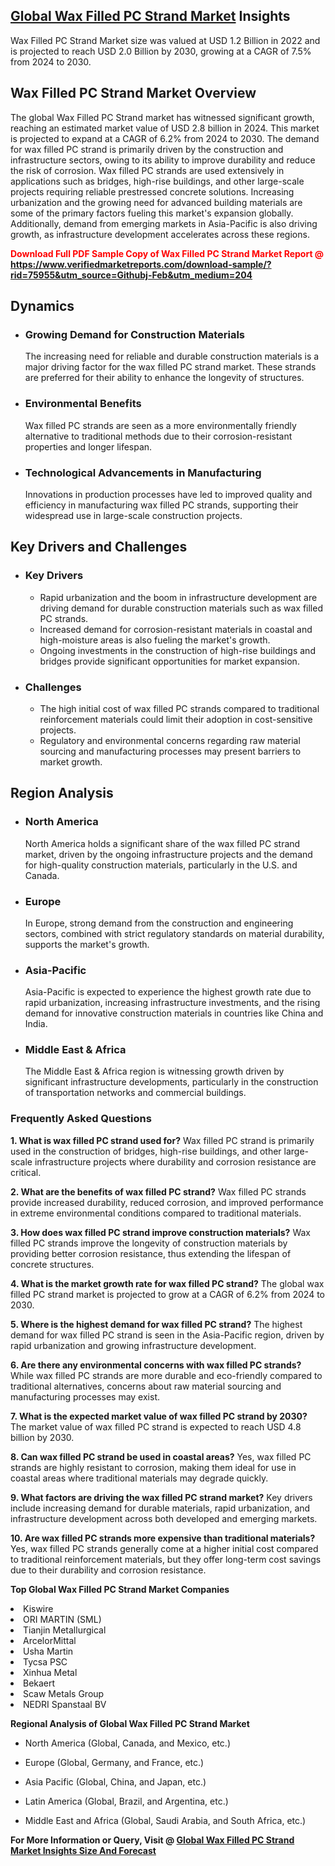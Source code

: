 <h2><a href="https://www.verifiedmarketreports.com/download-sample/?rid=75955&amp;utm_source=Githubj&amp;utm_medium=204" target="_blank">Global Wax Filled PC Strand Market</a> Insights</h2><p>Wax Filled PC Strand Market size was valued at USD 1.2 Billion in 2022 and is projected to reach USD 2.0 Billion by 2030, growing at a CAGR of 7.5% from 2024 to 2030.</p><p> <h2>Wax Filled PC Strand Market Overview</h2> <p>The global Wax Filled PC Strand market has witnessed significant growth, reaching an estimated market value of USD 2.8 billion in 2024. This market is projected to expand at a CAGR of 6.2% from 2024 to 2030. The demand for wax filled PC strand is primarily driven by the construction and infrastructure sectors, owing to its ability to improve durability and reduce the risk of corrosion. Wax filled PC strands are used extensively in applications such as bridges, high-rise buildings, and other large-scale projects requiring reliable prestressed concrete solutions. Increasing urbanization and the growing need for advanced building materials are some of the primary factors fueling this market's expansion globally. Additionally, demand from emerging markets in Asia-Pacific is also driving growth, as infrastructure development accelerates across these regions.</p> <p><strong><p><span class=""><span style="color: #ff0000;"><strong>Download Full PDF Sample Copy of Wax Filled PC Strand Market Report</strong> @ </span><a href="https://www.verifiedmarketreports.com/download-sample/?rid=75955&amp;utm_source=Githubj-Feb&amp;utm_medium=204" target="_blank">https://www.verifiedmarketreports.com/download-sample/?rid=75955&amp;utm_source=Githubj-Feb&amp;utm_medium=204</a></span></p></strong></p> <h2>Dynamics</h2> <ul> <li><h3>Growing Demand for Construction Materials</h3> The increasing need for reliable and durable construction materials is a major driving factor for the wax filled PC strand market. These strands are preferred for their ability to enhance the longevity of structures. </li> <li><h3>Environmental Benefits</h3> Wax filled PC strands are seen as a more environmentally friendly alternative to traditional methods due to their corrosion-resistant properties and longer lifespan. </li> <li><h3>Technological Advancements in Manufacturing</h3> Innovations in production processes have led to improved quality and efficiency in manufacturing wax filled PC strands, supporting their widespread use in large-scale construction projects. </li> </ul> <h2>Key Drivers and Challenges</h2> <ul> <li><h3>Key Drivers</h3> <ul> <li>Rapid urbanization and the boom in infrastructure development are driving demand for durable construction materials such as wax filled PC strands.</li> <li>Increased demand for corrosion-resistant materials in coastal and high-moisture areas is also fueling the market's growth.</li> <li>Ongoing investments in the construction of high-rise buildings and bridges provide significant opportunities for market expansion.</li> </ul> </li> <li><h3>Challenges</h3> <ul> <li>The high initial cost of wax filled PC strands compared to traditional reinforcement materials could limit their adoption in cost-sensitive projects.</li> <li>Regulatory and environmental concerns regarding raw material sourcing and manufacturing processes may present barriers to market growth.</li> </ul> </li> </ul> <h2>Region Analysis</h2> <ul> <li><h3>North America</h3> North America holds a significant share of the wax filled PC strand market, driven by the ongoing infrastructure projects and the demand for high-quality construction materials, particularly in the U.S. and Canada. </li> <li><h3>Europe</h3> In Europe, strong demand from the construction and engineering sectors, combined with strict regulatory standards on material durability, supports the market's growth. </li> <li><h3>Asia-Pacific</h3> Asia-Pacific is expected to experience the highest growth rate due to rapid urbanization, increasing infrastructure investments, and the rising demand for innovative construction materials in countries like China and India. </li> <li><h3>Middle East & Africa</h3> The Middle East & Africa region is witnessing growth driven by significant infrastructure developments, particularly in the construction of transportation networks and commercial buildings. </li> </ul> <h3>Frequently Asked Questions</h3> <p><strong>1. What is wax filled PC strand used for?</strong> Wax filled PC strand is primarily used in the construction of bridges, high-rise buildings, and other large-scale infrastructure projects where durability and corrosion resistance are critical.</p> <p><strong>2. What are the benefits of wax filled PC strand?</strong> Wax filled PC strands provide increased durability, reduced corrosion, and improved performance in extreme environmental conditions compared to traditional materials.</p> <p><strong>3. How does wax filled PC strand improve construction materials?</strong> Wax filled PC strands improve the longevity of construction materials by providing better corrosion resistance, thus extending the lifespan of concrete structures.</p> <p><strong>4. What is the market growth rate for wax filled PC strand?</strong> The global wax filled PC strand market is projected to grow at a CAGR of 6.2% from 2024 to 2030.</p> <p><strong>5. Where is the highest demand for wax filled PC strand?</strong> The highest demand for wax filled PC strand is seen in the Asia-Pacific region, driven by rapid urbanization and growing infrastructure development.</p> <p><strong>6. Are there any environmental concerns with wax filled PC strands?</strong> While wax filled PC strands are more durable and eco-friendly compared to traditional alternatives, concerns about raw material sourcing and manufacturing processes may exist.</p> <p><strong>7. What is the expected market value of wax filled PC strand by 2030?</strong> The market value of wax filled PC strand is expected to reach USD 4.8 billion by 2030.</p> <p><strong>8. Can wax filled PC strand be used in coastal areas?</strong> Yes, wax filled PC strands are highly resistant to corrosion, making them ideal for use in coastal areas where traditional materials may degrade quickly.</p> <p><strong>9. What factors are driving the wax filled PC strand market?</strong> Key drivers include increasing demand for durable materials, rapid urbanization, and infrastructure development across both developed and emerging markets.</p> <p><strong>10. Are wax filled PC strands more expensive than traditional materials?</strong> Yes, wax filled PC strands generally come at a higher initial cost compared to traditional reinforcement materials, but they offer long-term cost savings due to their durability and corrosion resistance.</p> </p><p><strong>Top Global Wax Filled PC Strand Market Companies</strong></p><div data-test-id=""><p><li>Kiswire</li><li> ORI MARTIN (SML)</li><li> Tianjin Metallurgical</li><li> ArcelorMittal</li><li> Usha Martin</li><li> Tycsa PSC</li><li> Xinhua Metal</li><li> Bekaert</li><li> Scaw Metals Group</li><li> NEDRI Spanstaal BV</li></p><div><strong>Regional Analysis of&nbsp;Global Wax Filled PC Strand Market</strong></div><ul><li dir="ltr"><p dir="ltr">North America&nbsp;(Global, Canada, and Mexico, etc.)</p></li><li dir="ltr"><p dir="ltr">Europe (Global, Germany, and France, etc.)</p></li><li dir="ltr"><p dir="ltr">Asia Pacific&nbsp;(Global, China, and Japan, etc.)</p></li><li dir="ltr"><p dir="ltr">Latin America&nbsp;(Global, Brazil, and Argentina, etc.)</p></li><li dir="ltr">Middle East and Africa&nbsp;(Global, Saudi Arabia, and South Africa, etc.)</li></ul><p><strong>For More Information or Query, Visit @&nbsp;</strong><strong><a href="https://www.verifiedmarketreports.com/product/global-wax-filled-pc-strand-market-growth-2019-2024/?utm_source=Githubj&amp;utm_medium=204" target="_blank">Global Wax Filled PC Strand Market Insights Size And Forecast</a></strong></p></div>

